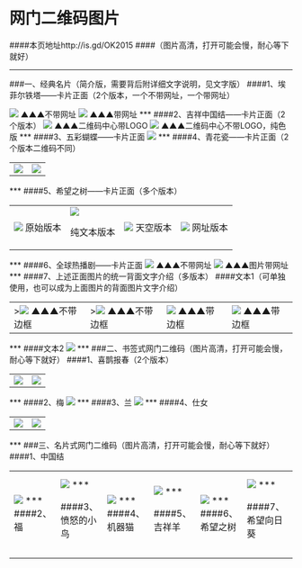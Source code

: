 # 网门二维码图片 
####本页地址http://is.gd/OK2015
####（图片高清，打开可能会慢，耐心等下就好）
***
###一、经典名片（简介版，需要背后附详细文字说明，见文字版）
####1、埃菲尔铁塔——卡片正面（2个版本，一个不带网址，一个带网址）
<td><img src="http://7xj4o5.com1.z0.glb.clouddn.com/铁塔 边框.jpg"  <tr>  ▲▲▲不带网址
<td><img src="http://7xj4o5.com1.z0.glb.clouddn.com/铁塔 网址版.jpg"  <tr> ▲▲▲带网址
***
####2、吉祥中国结——卡片正面（2个版本）
<td><img src="http://7xj4o5.com1.z0.glb.clouddn.com/中国结_黄心蓝边框.jpg"  <tr>  
▲▲▲二维码中心带LOGO
<td><img src="http://7xj4o5.com1.z0.glb.clouddn.com/中国结 全色_边框.jpg"  <tr>  
▲▲▲二维码中心不带LOGO，纯色版</table>
***
####3、五彩蝴蝶——卡片正面
<td><img src="http://7xj4o5.com1.z0.glb.clouddn.com/蓝蝴蝶_边框.jpg"  <tr> 
***
####4、青花瓷——卡片正面（2个版本二维码不同）
<table>
<td><img src="http://7xj4o5.com1.z0.glb.clouddn.com/青花瓷名片-框.jpg"  <tr> 
<td><img src="http://7xj4o5.com1.z0.glb.clouddn.com/青花瓷2.jpg"  <tr> 
</table>
***
####5、希望之树——卡片正面（多个版本）

<table>
<td><img src="http://7xj4o5.com1.z0.glb.clouddn.com/网门希望之树_副本.jpg"  <tr>  
原始版本
<td><img src="http://7xj4o5.com1.z0.glb.clouddn.com/希望之树_原版.jpg"  <tr>  

纯文本版本
<td><img src="http://7xj4o5.com1.z0.glb.clouddn.com/希望之树_天空版.jpg"  <tr>  
天空版本
<td><img src="http://7xj4o5.com1.z0.glb.clouddn.com/希望之树_网址版.jpg"  <tr> 
网址版本
</table>
***
####6、全球热播剧——卡片正面
<td><img src="http://7xj4o5.com1.z0.glb.clouddn.com/热播剧-加框.jpg"  <tr> 
▲▲▲不带网址
<td><img src="http://7xj4o5.com1.z0.glb.clouddn.com/热播剧-网址版.jpg"  <tr> 
▲▲▲图片带网址
***
####7、上述正面图片的统一背面文字介绍（多版本）
####文本1（可单独使用，也可以成为上面图片的背面图片文字介绍）
<table>
<td>><img src="http://7xj4o5.com1.z0.glb.clouddn.com/纯文字版本.jpg"  <tr> 
▲▲▲不带边框
<td>><img src="http://7xj4o5.com1.z0.glb.clouddn.com/黑白版-塔—艺术版.jpg"  <tr> 
▲▲▲不带边框

<td><img src="http://7xj4o5.com1.z0.glb.clouddn.com/纯文字版本_框.jpg"  <tr> 
▲▲▲带边框
<td><img src="http://7xj4o5.com1.z0.glb.clouddn.com/黑白版-塔—艺术版_框.jpg"  <tr> 
▲▲▲带边框
</table>
***
####文本2
<td><img src="http://7xj4o5.com1.z0.glb.clouddn.com/文本.jpg"  <tr> 
***
###二、书签式网门二维码（图片高清，打开可能会慢，耐心等下就好）
####1、喜鹊报春（2个版本）
<table>
<td><img src="http://7xj4o5.com1.z0.glb.clouddn.com/吉祥书签-喜鹊报春-正面.jpg"  <tr>  
<td><img src="http://7xj4o5.com1.z0.glb.clouddn.com/吉祥书签-喜鹊报春2-正面.jpg"  <tr> 
</table> 
***
####2、梅<td><img src=""  <tr>  
<td><img src="http://7xj4o5.com1.z0.glb.clouddn.com/吉祥书签-梅-正面.jpg"  <tr>  
***
####3、兰
<td><img src="http://7xj4o5.com1.z0.glb.clouddn.com/吉祥书签-兰-正面.jpg"  <tr>  
***
####4、仕女
<table>
<td><img src="http://7xj4o5.com1.z0.glb.clouddn.com/吉祥书签-仕女2-正面.jpg"  <tr>  
<td><img src="http://7xj4o5.com1.z0.glb.clouddn.com/吉祥书签-仕女-正面.jpg"  <tr> 
</table>
***
###三、名片式网门二维码（图片高清，打开可能会慢，耐心等下就好）
####1、中国结
<table>
<td><img src="http://7xj4o5.com1.z0.glb.clouddn.com/名片式——中国结.jpg"  <tr>  
***
####2、福
<td><img src="http://7xj4o5.com1.z0.glb.clouddn.com/名片式——福字.jpg"  <tr> 
***

####3、愤怒的小鸟
<td><img src="http://7xj4o5.com1.z0.glb.clouddn.com/名片式——愤怒的小鸟.jpg"  <tr> 
***
####4、机器猫
<td><img src="http://7xj4o5.com1.z0.glb.clouddn.com/名片式——机器猫二维码.jpg"  <tr> 
***

####5、吉祥羊
<td><img src="http://7xj4o5.com1.z0.glb.clouddn.com/名片式——吉祥羊网门.jpg"  <tr> 
***
####6、希望之树
<td><img src="http://7xj4o5.com1.z0.glb.clouddn.com/名片式——希望之树.jpg"  <tr> 
***

####7、希望向日葵
<td><img src="http://7xj4o5.com1.z0.glb.clouddn.com/名片式——希望向日葵.jpg"  <tr> 
***
####8、爱心指纹
<td><img src="http://7xj4o5.com1.z0.glb.clouddn.com/名片式——指纹红心网门.jpg"  <tr> 
***

####9、都市（两个版本）
<td><img src="http://7xj4o5.com1.z0.glb.clouddn.com/名片式——城市.jpg"  <tr> 
<td><img src="http://7xj4o5.com1.z0.glb.clouddn.com/名片式——城市1.jpg"  <tr> 
***

####10、幸运四叶草（两个版本）
<td><img src="http://7xj4o5.com1.z0.glb.clouddn.com/名片式——幸运四叶草.jpg"  <tr> 
<td><img src="http://7xj4o5.com1.z0.glb.clouddn.com/名片式——幸运绿叶草1.jpg"  <tr> 
***

####12、童话
<td><img src="http://7xj4o5.com1.z0.glb.clouddn.com/名片式——童话网门.jpg"  <tr> 
***
####13、红心
<td><img src="http://7xj4o5.com1.z0.glb.clouddn.com/名片式——红心.jpg"  <tr> 
***
</table>
